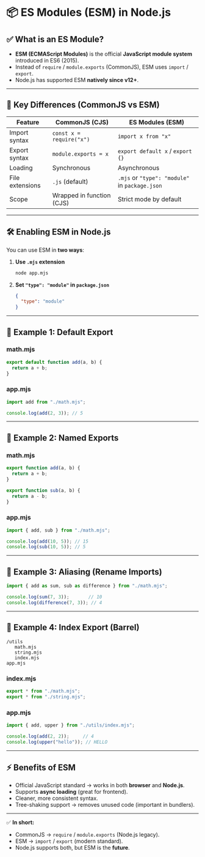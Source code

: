 # 📦 ES Modules (ESM) in Node.js

## ✅ What is an ES Module?

* **ESM (ECMAScript Modules)** is the official **JavaScript module system** introduced in ES6 (2015).
* Instead of `require` / `module.exports` (CommonJS), ESM uses `import` / `export`.
* Node.js has supported ESM **natively since v12+**.

---

## 🔑 Key Differences (CommonJS vs ESM)

| Feature         | CommonJS (CJS)            | ES Modules (ESM)                               |
| --------------- | ------------------------- | ---------------------------------------------- |
| Import syntax   | `const x = require("x")`  | `import x from "x"`                            |
| Export syntax   | `module.exports = x`      | `export default x` / `export {}`               |
| Loading         | Synchronous               | Asynchronous                                   |
| File extensions | `.js` (default)           | `.mjs` or `"type": "module"` in `package.json` |
| Scope           | Wrapped in function (CJS) | Strict mode by default                         |

---

## 🛠️ Enabling ESM in Node.js

You can use ESM in **two ways**:

1. **Use `.mjs` extension**

   ```bash
   node app.mjs
   ```
2. **Set `"type": "module"` in `package.json`**

   ```json
   {
     "type": "module"
   }
   ```

---

## 📌 Example 1: Default Export

### math.mjs

```js
export default function add(a, b) {
  return a + b;
}
```

### app.mjs

```js
import add from "./math.mjs";

console.log(add(2, 3)); // 5
```

---

## 📌 Example 2: Named Exports

### math.mjs

```js
export function add(a, b) {
  return a + b;
}

export function sub(a, b) {
  return a - b;
}
```

### app.mjs

```js
import { add, sub } from "./math.mjs";

console.log(add(10, 5)); // 15
console.log(sub(10, 5)); // 5
```

---

## 📌 Example 3: Aliasing (Rename Imports)

```js
import { add as sum, sub as difference } from "./math.mjs";

console.log(sum(7, 3));       // 10
console.log(difference(7, 3)); // 4
```

---

## 📌 Example 4: Index Export (Barrel)

```
/utils
   math.mjs
   string.mjs
   index.mjs
app.mjs
```

### index.mjs

```js
export * from "./math.mjs";
export * from "./string.mjs";
```

### app.mjs

```js
import { add, upper } from "./utils/index.mjs";

console.log(add(2, 2));     // 4
console.log(upper("hello")); // HELLO
```

---

## ⚡ Benefits of ESM

* Official JavaScript standard → works in both **browser** and **Node.js**.
* Supports **async loading** (great for frontend).
* Cleaner, more consistent syntax.
* Tree-shaking support → removes unused code (important in bundlers).

---

✅ **In short:**

* CommonJS → `require` / `module.exports` (Node.js legacy).
* ESM → `import` / `export` (modern standard).
* Node.js supports both, but ESM is the **future**.

